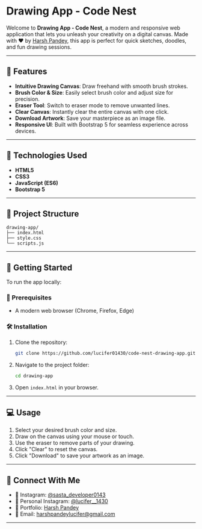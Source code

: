 #  Drawing App - Code Nest

Welcome to **Drawing App - Code Nest**, a modern and responsive web application that lets you unleash your creativity on a digital canvas. Made with ❤️ by [Harsh Pandey](https://lucifer01430.github.io/Portfolio/), this app is perfect for quick sketches, doodles, and fun drawing sessions.

---

## 🚀 Features

- **Intuitive Drawing Canvas**: Draw freehand with smooth brush strokes.
- **Brush Color & Size**: Easily select brush color and adjust size for precision.
- **Eraser Tool**: Switch to eraser mode to remove unwanted lines.
- **Clear Canvas**: Instantly clear the entire canvas with one click.
- **Download Artwork**: Save your masterpiece as an image file.
- **Responsive UI**: Built with Bootstrap 5 for seamless experience across devices.

---

## 🧪 Technologies Used

- **HTML5**
- **CSS3**
- **JavaScript (ES6)**
- **Bootstrap 5**

---

## 📁 Project Structure

```
drawing-app/
├── index.html
├── style.css
└── scripts.js
```

---

## 🧰 Getting Started

To run the app locally:

### 🔧 Prerequisites

- A modern web browser (Chrome, Firefox, Edge)

### 🛠️ Installation

1. Clone the repository:
   ```bash
   git clone https://github.com/lucifer01430/code-nest-drawing-app.git
   ```
2. Navigate to the project folder:
   ```bash
   cd drawing-app
   ```
3. Open `index.html` in your browser.

---

## 💻 Usage

1. Select your desired brush color and size.
2. Draw on the canvas using your mouse or touch.
3. Use the eraser to remove parts of your drawing.
4. Click "Clear" to reset the canvas.
5. Click "Download" to save your artwork as an image.

---

## 🤝 Connect With Me

- 📸 Instagram: [@sasta_developer0143](https://www.instagram.com/sasta_developer0143)
- 📸 Personal Instagram: [@lucifer__1430](https://www.instagram.com/lucifer__1430)
- 💼 Portfolio: [Harsh Pandey](https://lucifer01430.github.io/Portfolio/)
- 📧 Email: harshpandeylucifer@gmail.com

---